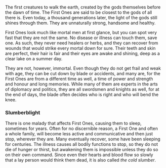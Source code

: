 The first creatures to walk the earth, created by the gods themselves before the dawn of time. The First Ones are said to be closest to the gods of all there is. Even today, a thousand generations later, the light of the gods still shines through them. They are unnaturally strong, handsome and healthy.

First Ones look much like mortal men at first glance, but you can spot very fast that they are not the same. No disease or illness can touch them, save one. As such, they never need healers or herbs, and they can recover from wounds that would strike every mortal down for sure. Their teeth and skin are perfect, their hair is fair and their eyes are awake and shining, deep as a clear lake on a summer day.

They are not, however, immortal. Even though they do not get frail and weak with age, they can be cut down by blade or accidents, and many are, for the First Ones are from a different time as well, a time of power and strength and honour and long memories. While many of them are experts in the arts of diplomacy and politics, they are all swordsmen and knights as well, for at the end of days, the blade often decides who is right and who will bend the knee.



### Slumberblight ###

There is one malady that affects First Ones, causing them to sleep, sometimes for years. Often for no discernible reason, a First One and often a whole family, will become less active and communicative and then just stop, wherever they are. Many eventually recover, some have been sleeping for centuries. The illness causes all bodily functions to stop, so they do not die of hunger or thirst, but awakening them is impossible unless they do so on their own command. Since even their hearts and blood flow so slowly that a lay person would think them dead, it is also called *the cold slumber*.

